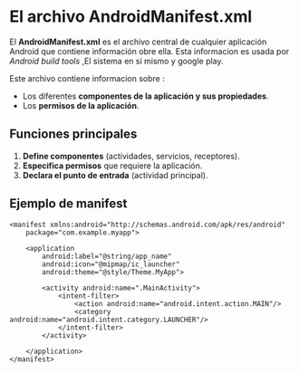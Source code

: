 # El archivo AndroidManifest.xml

El **AndroidManifest.xml** es el archivo central de cualquier aplicación Android que contiene información obre ella.
Esta informacion es usada por *Android build tools* ,El sistema en sí mismo y google play.

Este archivo contiene informacion sobre :
- Los diferentes **componentes de la aplicación y sus propiedades**.
- Los **permisos de la aplicación**.


## Funciones principales

1. **Define componentes** (actividades, servicios, receptores).  
2. **Especifica permisos** que requiere la aplicación.  
3. **Declara el punto de entrada** (actividad principal).  

## Ejemplo de manifest

```
<manifest xmlns:android="http://schemas.android.com/apk/res/android"
    package="com.example.myapp">

    <application
        android:label="@string/app_name"
        android:icon="@mipmap/ic_launcher"
        android:theme="@style/Theme.MyApp">

        <activity android:name=".MainActivity">
            <intent-filter>
                <action android:name="android.intent.action.MAIN"/>
                <category android:name="android.intent.category.LAUNCHER"/>
            </intent-filter>
        </activity>

    </application>
</manifest>

